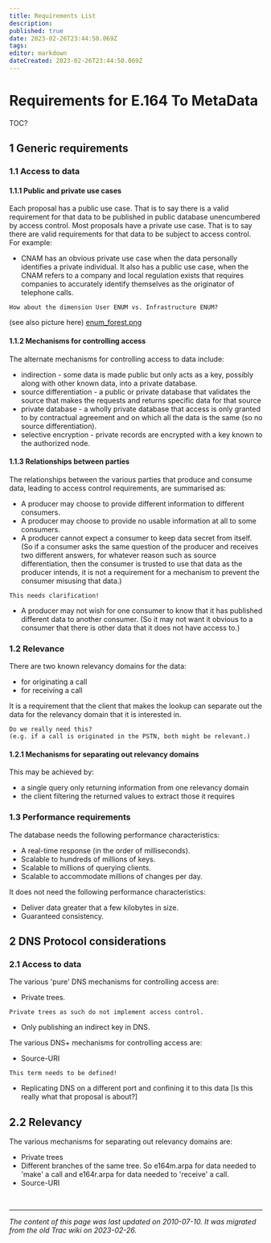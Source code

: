 ```yaml
---
title: Requirements List
description: 
published: true
date: 2023-02-26T23:44:50.069Z
tags: 
editor: markdown
dateCreated: 2023-02-26T23:44:50.069Z
---
```


# Requirements for E.164 To MetaData

TOC?

## 1 Generic requirements
### 1.1 Access to data
#### 1.1.1 Public and private use cases

Each proposal has a public use case. That is to say there is a valid requirement for that data to be published in public database unencumbered by access control. Most proposals have a private use case. That is to say there are valid requirements for that data to be subject to access control. For example:

  -  CNAM has an obvious private use case when the data personally identifies a private individual. It also has a public use case, when the CNAM refers to a company and local regulation exists that requires companies to accurately identify themselves as the originator of telephone calls. 

    How about the dimension User ENUM vs. Infrastructure ENUM?
   (see also picture here) [enum_forest.png](/enum_forest.png)

#### 1.1.2 Mechanisms for controlling access

The alternate mechanisms for controlling access to data include:

 -   indirection - some data is made public but only acts as a key, possibly along with other known data, into a private database.
 -   source differentiation - a public or private database that validates the source that makes the requests and returns specific data for that source
 -   private database - a wholly private database that access is only granted to by contractual agreement and on which all the data is the same (so no source differentiation).
 -   selective encryption - private records are encrypted with a key known to the authorized node. 

#### 1.1.3 Relationships between parties

The relationships between the various parties that produce and consume data, leading to access control requirements, are summarised as:

 -   A producer may choose to provide different information to different consumers.
  -  A producer may choose to provide no usable information at all to some consumers.
  -  A producer cannot expect a consumer to keep data secret from itself. (So if a consumer asks the same question of the producer and receives two different answers, for whatever reason such as source differentiation, then the consumer is trusted to use that data as the producer intends, it is not a requirement for a mechanism to prevent the consumer misusing that data.)

    This needs clarification!

  -  A producer may not wish for one consumer to know that it has published different data to another consumer. (So it may not want it obvious to a consumer that there is other data that it does not have access to.) 

### 1.2 Relevance

There are two known relevancy domains for the data:

  -  for originating a call
  -  for receiving a call 

It is a requirement that the client that makes the lookup can separate out the data for the relevancy domain that it is interested in.

    Do we really need this?
    (e.g. if a call is originated in the PSTN, both might be relevant.)

#### 1.2.1 Mechanisms for separating out relevancy domains

This may be achieved by:

 -   a single query only returning information from one relevancy domain
 -   the client filtering the returned values to extract those it requires 

### 1.3 Performance requirements

The database needs the following performance characteristics:

 -   A real-time response (in the order of milliseconds).
 -   Scalable to hundreds of millions of keys.
 -   Scalable to millions of querying clients.
 -   Scalable to accommodate millions of changes per day. 

It does not need the following performance characteristics:

 -   Deliver data greater that a few kilobytes in size.
 -   Guaranteed consistency. 

## 2 DNS Protocol considerations
### 2.1 Access to data

The various 'pure' DNS mechanisms for controlling access are:

 -   Private trees.

    Private trees as such do not implement access control.

 -   Only publishing an indirect key in DNS. 

The various DNS+ mechanisms for controlling access are:

  -  Source-URI

    This term needs to be defined!

  -  Replicating DNS on a different port and confining it to this data [Is this really what that proposal is about?] 

## 2.2 Relevancy

The various mechanisms for separating out relevancy domains are:

 -   Private trees
 -   Different branches of the same tree. So e164m.arpa for data needed to 'make' a call and e164r.arpa for data needed to 'receive' a call.
 -   Source-URI 
    
    
&nbsp;
&nbsp;
&nbsp;

---

*The content of this page was last updated on 2010-07-10. It was migrated from the old Trac wiki on 2023-02-26.*    